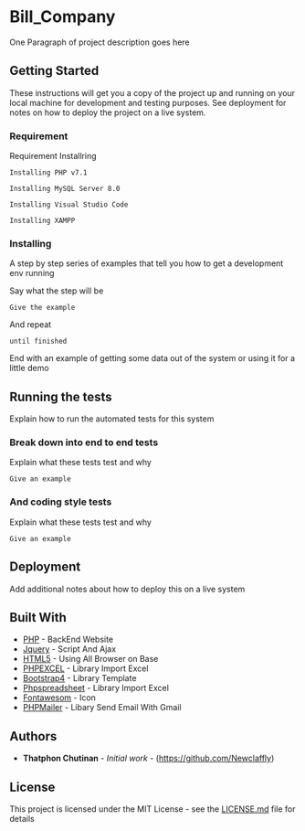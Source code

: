 # Bill_Company

One Paragraph of project description goes here

## Getting Started

These instructions will get you a copy of the project up and running on your local machine for development and testing purposes. See deployment for notes on how to deploy the project on a live system.

### Requirement
Requirement Installring

```
Installing PHP v7.1
```

```
Installing MySQL Server 8.0
```

```
Installing Visual Studio Code
```

```
Installing XAMPP
```

### Installing

A step by step series of examples that tell you how to get a development env running

Say what the step will be

```
Give the example
```

And repeat

```
until finished
```

End with an example of getting some data out of the system or using it for a little demo

## Running the tests

Explain how to run the automated tests for this system

### Break down into end to end tests

Explain what these tests test and why

```
Give an example
```

### And coding style tests

Explain what these tests test and why

```
Give an example
```

## Deployment

Add additional notes about how to deploy this on a live system

## Built With

* [PHP](https://www.php.net/) - BackEnd Website
* [Jquery](https://jquery.com/) - Script And Ajax
* [HTML5](https://www.w3schools.com/html/html5_intro.asp) - Using All Browser on Base
* [PHPEXCEL](http://phpexcel.codeplex.com) - Library Import Excel 
* [Bootstrap4](https://getbootstrap.com/) - Library Template
* [Phpspreadsheet](https://phpspreadsheet.readthedocs.io/en/latest/) - Library Import Excel 
* [Fontawesom](https://fontawesome.com/) - Icon 
* [PHPMailer](https://github.com/PHPMailer/PHPMailer) - Libary Send Email With Gmail 



## Authors

* **Thatphon Chutinan** - *Initial work* - (https://github.com/Newclaffly)


## License

This project is licensed under the MIT License - see the [LICENSE.md](LICENSE.md) file for details
